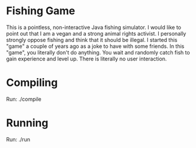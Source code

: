 # Fishing Game
This is a pointless, non-interactive Java fishing simulator. I would like to point out that I am a vegan and a strong animal rights activist. I personally strongly oppose fishing and think that it should be illegal. I started this "game" a couple of years ago as a joke to have with some friends. In this "game", you literally don't do anything. You wait and randomly catch fish to gain experience and level up. There is literally no user interaction.

# Compiling
Run: ./compile

# Running
Run: ./run
